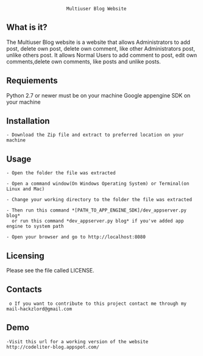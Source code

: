 
                          Multiuser Blog Website

  What is it?
  -----------

  The Multiuser Blog website is a website that allows Administrators to add post, delete own post, delete own comment, like other Administrators post, unlike others post.
  It allows Normal Users to add comment to post, edit own comments,delete own comments, like posts and unlike posts.


  Requiements
  -----------
  Python 2.7 or newer must be on your machine
  Google appengine SDK on your machine


  Installation
  ------------

    - Download the Zip file and extract to preferred location on your machine


  Usage
  -----
    - Open the folder the file was extracted

    - Open a command window(On Windows Operating System) or Terminal(on Linux and Mac)

    - Change your working directory to the folder the file was extracted

    - Then run this command *[PATH_TO_APP_ENGINE_SDK]/dev_appserver.py blog*
      or run this command *dev_appserver.py blog* if you've added app engine to system path

    - Open your browser and go to http://localhost:8080


  Licensing
  ---------

  Please see the file called LICENSE.

  
  Contacts
  --------

     o If you want to contribute to this project contact me through my mail-hackzlord@gmail.com

  Demo
  ----
    -Visit this url for a working version of the website 
    http://codeliter-blog.appspot.com/

    